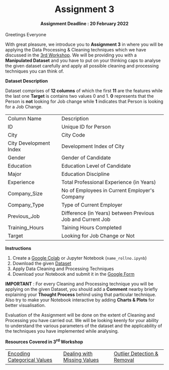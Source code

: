 <h1 align="center">Assignment 3</h1>

<h4 align="center">Assignment Deadline : 20 February 2022</h4>

Greetings Everyone

With great pleasure, we introduce you to <b>Assignment 3</b> in where you will be applying the Data Processing & Cleaning techniques which we have discussed in the [3rd Workshop](https://www.youtube.com/watch?v=Ey306uCwVF8). We will be providing you with a <b>Manipulated Dataset</b> and you have to put on your thinking caps to analyse the given dataset carefully and apply all possible cleaning and processing techniques you can think of.

<b> Dataset Description </b>

Dataset comprises of <b>12 columns</b> of which the first <b>11</b> are the features while the last one <b>Target</b> is contains two values 0 and 1. <b>0</b> represents that the Person is <b>not</b> looking for Job change while <b>1</b> indicates that Person is looking for a Job Change. 

<table>
    <tr>
        <td>Column Name</td>
        <td>Description</td>
    </tr>
    <tr>
        <td>ID</td>
        <td>Unique ID for Person</td>
    </tr>
    <tr>
        <td>City</td>
        <td>City Code</td>
    </tr>
    <tr>
        <td>City Development Index</td>
        <td>Development Index of City</td>
    </tr>
    <tr>
        <td>Gender</td>
        <td>Gender of Candidate</td>
    </tr>
    <tr>
        <td>Education</td>
        <td>Education Level of Candidate</td>
    </tr>
    <tr>
        <td>Major</td>
        <td>Education Discipline</td>
    </tr>
    <tr>
        <td>Experience</td>
        <td>Total Professional Experience (in Years)</td>
    </tr>
    <tr>
        <td>Company_Size</td>
        <td>No of Employees in Current Employer's Company</td>
    </tr>
    <tr>
        <td>Company_Type</td>
        <td>Type of Current Employer</td>
    </tr>
    <tr>
        <td>Previous_Job</td>
        <td>Difference (in Years) between Previous Job and Current Job</td>
    </tr>
    <tr>
        <td>Training_Hours</td>
        <td>Taining Hours Completed</td>
    </tr>
    <tr>
        <td>Target</td>
        <td>Looking for Job Change or Not</td>
    </tr>
</table>

<b>Instructions</b>

<ol>
    <li>Create a <a href="https://colab.research.google.com">Google Colab</a> or Jupyter Notebook (<code>name_rollno.ipynb</code>)</li>
    <li>Download the given <a href="https://github.com/monako2001/Cassandra_Workspace/blob/main/assets/Assignment%203%20Dataset.csv">Dataset</a></li>
    <li>Apply Data Cleaning and Processing Techniques</li>
    <li>Download your Notebook and submit it in the <a href="https://docs.google.com/forms/d/e/1FAIpQLSc7BzQIqk2Hc5GriVX9TOkhxARS2UVDH-UcBUDzOvM5pcaZtw/viewform">Google Form</a></li>
</ol>

<b>IMPORTANT</b> : For every Cleaning and Processing technique you will be applying on the given Dataset, you should add a <b>Comment</b> nearby briefly explaining your <b>Thought Process</b> behind using that particular technique. Also try to make your Notebook interactive by adding <b>Charts & Plots</b> for better visualisation. 

Evaluation of the Assignment will be done on the extent of Cleaning and Processing you have carried out. We will be looking keenly for your ability to understand the various parameters of the dataset and the applicability of the techniques you have implemented while analysing.

<b>Resources Covered in 3<sup>rd</sup> Workshop</b>

<table>
    <td><a href="https://colab.research.google.com/drive/1M33-3jiLN0s6-QpiCi6PCJcQHAV-ZB18?usp=sharing">Encoding Categorical Values</a></td>
    <td><a href="https://colab.research.google.com/drive/1MYlJTyN5VK5pJao4vcaKXrQBnwrqsN5A?usp=sharing">Dealing with Missing Values</a></td>
    <td><a href="https://colab.research.google.com/drive/1xAOeLffmRLUqdnu7RZiAFDU0XV9s8M-n?usp=sharing">Outlier Detection & Removal</a></td>
</table>
